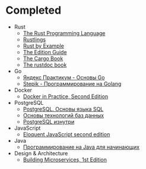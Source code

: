 # Completed
* Rust
  * [The Rust Programming Language](https://doc.rust-lang.org/book/)
  * [Rustlings](https://github.com/rust-lang/rustlings/)
  * [Rust by Example](https://doc.rust-lang.org/stable/rust-by-example/)
  * [The Edition Guide](https://doc.rust-lang.org/edition-guide/index.html)
  * [The Cargo Book](https://doc.rust-lang.org/cargo/index.html)
  * [The rustdoc book](https://doc.rust-lang.org/rustdoc/index.html)
* Go
  * [Яндекс Практикум - Основы Go](https://practicum.yandex.ru/go-basics/)
  * [Stepik - Программирование на Golang](https://stepik.org/course/54403/info)
* Docker
  * [Docker in Practice, Second Edition](https://www.manning.com/books/docker-in-practice-second-edition?a_aid=zwischenzugs&a_bid=550032fc&source=post_page---------------------------)
* PostgreSQL
  * [PostgreSQL. Основы языка SQL](https://postgrespro.ru/education/books/sqlprimer)
  * [Основы технологий баз данных](https://postgrespro.ru/education/books/dbtech)
  * [PostgreSQL изнутри](https://postgrespro.ru/education/books/internals)
* JavaScript
  * [Eloquent JavaScript second edition](https://eloquentjavascript.net/2nd_edition/)
* Java
  * [Программирование на Java для начинающих](https://www.ozon.ru/product/programmirovanie-na-java-dlya-nachinayushchih-136029645/?sh=BtQngoz1wQ)
* Design & Architecture
  * [Building Microservices, 1st Edition](https://samnewman.io/books/building_microservices/)
